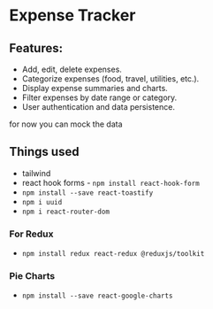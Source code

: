 # Expense Tracker

## Features:

- Add, edit, delete expenses.
- Categorize expenses (food, travel, utilities, etc.).
- Display expense summaries and charts.
- Filter expenses by date range or category.
- User authentication and data persistence.

for now you can mock the data




## Things used
- tailwind
- react hook forms - `npm install react-hook-form`
- `npm install --save react-toastify`
- `npm i uuid`
- `npm i react-router-dom`

### For Redux
- `npm install redux react-redux @reduxjs/toolkit`

### Pie Charts

- `npm install --save react-google-charts`